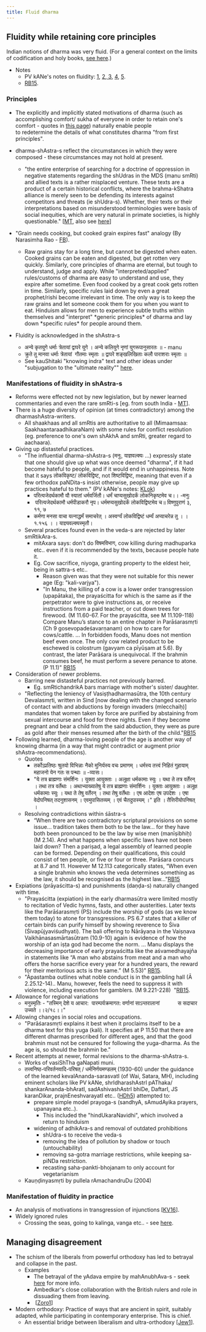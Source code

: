 ```yaml
---
title: Fluid dharma
---
```

  

## Fluidity while retaining core principles

Indian notions of dharma was very fluid. (For a general context on the limits of codification and holy books, [see here](../bases/books.md).) 

- Notes
    - PV kANe's notes on fluidity: [1](http://i.imgur.com/RqIaXDz.jpg), [2](http://i.imgur.com/QWHBZ4G.jpg),[ 3](http://i.imgur.com/XG0MWDC.jpg), [4](http://i.imgur.com/MXC5ydx.jpg), [5](http://i.imgur.com/9uV0arq.jpg).
    - [RB15](http://www.dailyo.in/lifestyle/hinduism-manu-dharma-literature-sanskrit-ramayana-brahmin-vedic-india/story/1/5802.html).

### Principles

- The explicitly and implicitly stated motivations of dharma (such as accomplishing comfort/ sukha of everyone in order to retain one's comfort - quotes in [this page](dharma.md)) naturally enable people to redetermine the details of what constitutes dharma "from first principles".
- dharma-shAstra-s reflect the circumstances in which they were composed - these circumstances may not hold at present.
    - "the entire enterprise of searching for a doctrine of oppression in negative statements regarding the shUdras in the MDS (manu smRti) and allied texts is a rather misplaced venture. These texts are a product of a certain historical conflicts, where the brahma-kShatra alliance is merely seen to be defending its interests against competitors and threats (ie shUdra-s). Whether, their texts or their interpretations based on misunderstood terminologies were basis of social inequities, which are very natural in primate societies, is highly questionable." \[[MT](https://manasataramgini.wordpress.com/2004/09/01/inter-caste-strife/), also see [here](../social-cultivation/clan/varna-theory.md)\]  
        
- "Grain needs cooking, but cooked grain expires fast" analogy (By Narasimha Rao - [FB](https://www.facebook.com/vishvas.vasuki/activity/10153114524342989?comment_id=10153115494222989&offset=0&total_comments=6&ref=notif&notif_t=open_graph_action_comment)).
    - Raw grains stay for a long time, but cannot be digested when eaten. Cooked grains can be eaten and digested, but get rotten very quickly. Similarly, core principles of dharma are eternal, but tough to understand, judge and apply. While "interpreted/applied" rules/customs of dharma are easy to understand and use, they expire after sometime. Even food cooked by a great cook gets rotten in time. Similarly, specific rules laid down by even a great prophet/rishi become irrelevant in time. The only way is to keep the raw grains and let someone cook them for you when you want to eat. Hinduism allows for men to experience subtle truths within themselves and "interpret" \*generic principles\* of dharma and lay down \*specific rules\* for people around them.
- Fluidity is acknowledged in the shAstra-s
    - अन्ये कृतयुगे धर्माः त्रेतायां द्वापरे युगे । अन्ये कलियुगे नृणां युगरूपानुसारतः ॥ \- manu
    - क्रुते तु मानवा धर्माः त्रेतायां  गौतमाः स्मृताः ॥ द्वापरे शङ्खलिखिताः कलौ पाराशराः स्मृताः ॥
    - See kauShitaki "knowing indra" text and other ideas under "subjugation to the "ultimate reality"" [here](../bases/books.md).

### Manifestations of fluidity in shAstra-s

- Reforms were effected not by new legislation, but by newer learned commentaries and even the rare smRti-s \[eg. from south India - [MT](https://manasataramgini.wordpress.com/2005/01/05/south-indian-hindu-legal-authorities-of-the-middle-period/)\].
- There is a huge diversity of opinion (at times contradictory) among the dharmashAstra-writers.
    - All shaakhaas and all smRtis are authoritative to all (Mimaamsaa: SaakhaantaraadhikaraNam) with some rules for conflict resolution (eg. preference to one's own shAkhA and smRti, greater regard to aachaara).
- Giving up distasteful practices.
    - "The influential dharma-shAstra-s (मनुः, याज्ञवल्क्यः ...) expressly state that one should give up what was once deemed "dharma", if it had become hateful to people, and if it would end in unhappiness. Note that it says लोकविकृष्ट/ लोकविद्विष्ट, not शिष्टविद्विष्ट, meaning that even if a few orthodox paNDita-s insist otherwise, people may give up practices hateful to them." (PV kANe's notes: [KLok](http://i.imgur.com/XG0MWDC.jpg))
        - परित्यजेदर्थकामौ यौ स्यातां धर्मवर्जितौ। धर्मं चाप्यसुखोदर्कं लोकनिकृष्टमेव च।। -मनुः
        -  परित्यजेदर्थकामौ धर्मपीडाकरौ नृप। धर्ममप्यसुखोदर्कं लोकविद्विष्टमेव च॥ विष्णुपुराणं ३, ११, ७
        - कर्मणा मनसा वाचा यत्नाद्धर्मं समाचरेत् । अस्वर्ग्यं लोकविद्विष्टं धर्म्यं अप्याचरेन्न तु । । १.१५६ । । याज्ञ्यवल्क्यस्मृतौ।
    - Several practices found even in the veda-s are rejected by later smRtikAra-s.
        - mitAxara says: don't do विषमविभाग, cow killing during madhuparka etc.. even if it is recommended by the texts, because people hate it.
        - Eg. Cow sacrifice, niyoga, granting property to the eldest heir, being in sattra-s etc..
            - Reason given was that they were not suitable for this newer age (Eg: "kali-varjya").
            - "In Manu, the killing of a cow is a lower order transgression (upapātaka), the prayaścitta for which is the same as if the perpetrator were to give instructions as, or receive instructions from a paid teacher, or cut down trees for firewood. (M 11.60-67. For the prayaścitta, see M 11.109-118) Compare Manu’s stance to an entire chapter in Parāśarasmṛti (Ch 9 gosevopadeśavarṇanam) on how to care for cows/cattle. ... In forbidden foods, Manu does not mention beef even once. The only cow related product to be eschewed is colostrum (gavyam ca pīyūṣam at 5.6). By contrast, the later Parāśara is unequivocal. If the brahmin consumes beef, he must perform a severe penance to atone. (P 11.1)" [RB15](http://www.dailyo.in/lifestyle/hinduism-manu-dharma-literature-sanskrit-ramayana-brahmin-vedic-india/story/1/5802.html)
- Consideration of newer problems.
    - Barring new distasteful practices not previously barred.
        - Eg. smRtichandrikA bars marriage with mother's sister/ daughter.
    - "Reflecting the leniency of Vasiṣṭhadharmasūtra, the 10th century Devalasmṛti, written in Sind \[now dealing with the changed scenario of contact with and abductions by foreign invaders (mlecchaiḥ)\] mandates that women taken by force are purified by abstaining from sexual intercourse and food for three nights. Even if they become pregnant and bear a child from the said abduction, they were as pure as gold after their menses resumed after the birth of the child."[RB15](http://www.dailyo.in/lifestyle/hinduism-manu-dharma-literature-sanskrit-ramayana-brahmin-vedic-india/story/1/5802.html)
- Following learned, dharma-loving people of the age is another way of knowing dharma (in a way that might contradict or augment prior shAstra-recommendations).
    - Quotes
        - तर्कोऽप्रतिष्ठः श्रुतयो विभिन्नाः नैको मुनिर्यस्य वचः प्रमाणम् । धर्मस्य तत्त्वं निहितं गुहायाम् महाजनो येन गतः स पन्थाः ॥ -व्यासः।
        - "ये तत्र ब्राह्मणाः संमर्शिनः । युक्ता आयुक्ताः । अलूक्षा धर्मकामाः स्युः । यथा ते तत्र वर्तेरन् । तथा तत्र वर्तेथाः । अथाभ्याख्यातेषु ये तत्र ब्राह्मणाः संमार्शिनः । युक्ताः आयुक्ताः । अलूक्ष धर्मकामाः स्युः । यथा ते तेषु वर्तेरन् । तथा तेषु वर्तेथाः । एष आदेशः एष उपदेशः । एषा वेदोपनिषत् तदनुशासनम् । एवमुपासितव्यम् । एवं चैतदुपास्यम् ।" इति । तैत्तिरीयोपनिषत् ।
    - Resolving contradictions within śāstra-s
        - “When there are two contradictory scriptural provisions on some issue… tradition takes them both to be the law… for they have both been pronounced to be the law by wise men (manīṣibhiḥ) (M 2.14). And what happens when specific laws have not been laid down? Then a pariṣad, a legal assembly of learned people can be formed. Depending on their qualifications, this could consist of ten people, or five or four or three. Parāśara concurs at 8.7 and 11. However M 12.113 categorically states, “When even a single brahmin who knows the veda determines something as the law, it should be recognised as the highest law…”[RB15](http://www.dailyo.in/lifestyle/hinduism-manu-dharma-literature-sanskrit-ramayana-brahmin-vedic-india/story/1/5802.html)
- Expiations (prāyaścitta-s) and punishments (daṇḍa-s) naturally changed with time.
    - "Prayaścitta (expiation) in the early dharmasūtra were limited mostly to recitation of Vedic hymns, fasts, and other austerities. Later texts like the Parāśarasmṛti (PS) include the worship of gods (as we know them today) to atone for transgressions. PS 6.7 states that a killer of certain birds can purify himself by showing reverence to Śiva (Śivapūjyaviśudhyati). The bali offering to Nārāyaṇa in the Vaiṣṇava Vaikhānasasmārtasūtram (10.9-10) again is evidence of how the worship of an iṣṭa god had become the norm. ... Manu displays the decreasing importance of early prayaścitta like the aśvamedhayajña in statements like “A man who abstains from meat and a man who offers the horse sacrifice every year for a hundred years, the reward for their meritorious acts is the same.” (M 5.53)" [RB15](http://www.dailyo.in/lifestyle/hinduism-manu-dharma-literature-sanskrit-ramayana-brahmin-vedic-india/story/1/5802.html).
    - "Āpastamba outlines what noble conduct is in the gambling hall (Ā 2.25.12-14).. Manu, however, feels the need to suppress it with violence, including execution for gamblers. (M 9.221-228)  "[RB15](http://www.dailyo.in/lifestyle/hinduism-manu-dharma-literature-sanskrit-ramayana-brahmin-vedic-india/story/1/5802.html).
- Allowance for regional variations
    - मनुस्मृतिः \- "तस्मिन् देशे य आचार:  पारम्पर्यक्रमागत: वर्णानां साऽन्तरालानां            स सदाचार उच्यते ।।२/१८।।"
- Allowing changes in social roles and occupations.
    - "Parāśarasmṛti explains it best when it proclaims itself to be a dharma text for this yuga (kali). It specifies at P 11.50 that there are different dharmas prescribed for different ages, and that the good brahmin must not be censured for following the yuga-dharma. As the age is, so should the brahmin be."
- Recent attempts at newer, formal revisions to the dharma-shAstra-s.
    - Works of vasiShTha gaNapati muni.
    - तत्त्वनिष्ठ-परिवर्तनवादि-परिषत् / धर्मनिर्णयमण्डलम् (1930-60) under the guidance of the learned kevalAnanda-sarasvatI (of Wai, Satara, MH), including eminent scholars like PV kANe, shrIdharashAstrI pAThaka/ shankarAnanda-bhAratI, sadAshivashAstrI bhiDe, DaftarI, JS karanDikar, prajnEneshvarayatI etc.. ([HDh5](https://archive.org/stream/HistoryOfDharmasastraancientAndMediaevalReligiousAndCivilLawV.5.2/Kane_A-History-of-Dharmasastra-v5-2_1962#page/n1029/mode/2up)) attempted to:
        - prepare simple model prayoga-s (sandhyA, sAmudAyika prayers, upanayana etc..).
            - This included the "hindUkaraNavidhi", which involved a return to hinduism
        - widening of adhikAra-s and removal of outdated prohibitions
            - shUdra-s to receive the veda-s
            - removing the idea of pollution by shadow or touch (untouchability)
            - removing sa-gotra marriage restrictions, while keeping sa-piNDa restriction.
            - recasting saha-pankti-bhojanam to only account for vegetarianism
    - Kauṇḍinyasmṛti by pullela rAmachandruDu (2004)

### Manifestation of fluidity in practice

- An analysis of motivations in transgression of injunctions \[[KV16](https://kashcidvipashcit.wordpress.com/2016/11/02/motivations-in-transcending-shastra-vidhi/)\].
- Widely ignored rules
    - Crossing the seas, going to kalinga, vanga etc.. - see [here](../self-cultivation/rituals.md).

## Managing disagreement

- The schism of the liberals from powerful orthodoxy has led to betrayal and collapse in the past.
    - Examples
        - The betrayal of the yAdava empire by mahAnubhAva-s - seek [here](../history/heroes.md) for more info.
        - Ambedkar's close collaboration with the British rulers and role in dissuading them from leaving.
        -  \[[Zoro1](https://vishvasvasuki.wordpress.com/2015/08/31/a-hindu-perspective-on-zoroastrians-schism-of-the-liberals-and-its-dangers/)\]
- Modern orthodoxy: Practice of ways that are ancient in spirit, suitably adapted, while participating in contemporary enterprise. This is chief.
    - An essential bridge between liberalism and ultra-orthodoxy \[[Jew1](https://vishvasvasuki.wordpress.com/2015/08/31/modern-orthodoxy-as-a-glue-between-the-ultra-orthodox-and-the-liberal-the-jewish-example/)\].